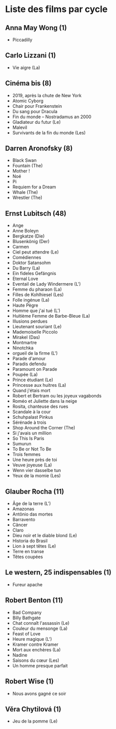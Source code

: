 # Liste des films par cycle

## Anna May Wong (1)

  * Piccadilly

## Carlo Lizzani (1)

  * Vie aigre (La)

## Cinéma bis (8)

  * 2019, après la chute de New York  
  * Atomic Cyborg  
  * Chair pour Frankenstein  
  * Du sang pour Dracula  
  * Fin du monde – Nostradamus an 2000  
  * Gladiateur du futur (Le)  
  * Malevil  
  * Survivants de la fin du monde (Les)

## Darren Aronofsky (8)

  * Black Swan  
  * Fountain (The)  
  * Mother !  
  * Noé  
  * Pi  
  * Requiem for a Dream  
  * Whale (The)  
  * Wrestler (The)

## Ernst Lubitsch (48)

  * Ange  
  * Anne Boleyn  
  * Bergkatze (Die)  
  * Blusenkönig (Der)  
  * Carmen  
  * Ciel peut attendre (Le)  
  * Comédiennes  
  * Doktor Satansohm  
  * Du Barry (La)  
  * Ein fideles Gefängnis  
  * Eternal Love  
  * Eventail de Lady Windermere (L')  
  * Femme du pharaon (La)  
  * Filles de Kohlhiesel (Les)  
  * Folle ingénue (La)  
  * Haute Pègre  
  * Homme que j'ai tué (L')  
  * Huitième Femme de Barbe-Bleue (La)  
  * Illusions perdues  
  * Lieutenant souriant (Le)  
  * Mademoiselle Piccolo  
  * Mirakel (Das)  
  * Montmartre  
  * Ninotchka  
  * orgueil de la firme (L')  
  * Parade d'amour  
  * Paradis defendu  
  * Paramount on Parade  
  * Poupée (La)  
  * Prince étudiant (Le)  
  * Princesse aux huitres (La)  
  * Quand j'étais mort  
  * Robert et Bertram ou les joyeux vagabonds  
  * Roméo et Juliette dans la neige  
  * Rosita, chanteuse des rues  
  * Scandale à la cour  
  * Schuhpalast Pinkus  
  * Sérénade à trois  
  * Shop Around the Corner (The)  
  * Si j'avais un million  
  * So This Is Paris  
  * Sumurun  
  * To Be or Not To Be  
  * Trois femmes  
  * Une heure près de toi  
  * Veuve joyeuse (La)  
  * Wenn vier dasselbe tun  
  * Yeux de la momie (Les)

## Glauber Rocha (11)

  * Âge de la terre (L')  
  * Amazonas  
  * Antônio das mortes  
  * Barravento  
  * Câncer  
  * Claro  
  * Dieu noir et le diable blond (Le)  
  * Historia do Brasil  
  * Lion à sept têtes (Le)  
  * Terre en transe  
  * Têtes coupées

## Le western, 25 indispensables (1)

  * Fureur apache

## Robert Benton (11)

  * Bad Company  
  * Billy Bathgate  
  * Chat connaît l'assassin (Le)  
  * Couleur du mensonge (La)  
  * Feast of Love  
  * Heure magique (L')  
  * Kramer contre Kramer  
  * Mort aux enchères (La)  
  * Nadine  
  * Saisons du cœur (Les)  
  * Un homme presque parfait

## Robert Wise (1)

  * Nous avons gagné ce soir

## Věra Chytilová (1)

  * Jeu de la pomme (Le)  
